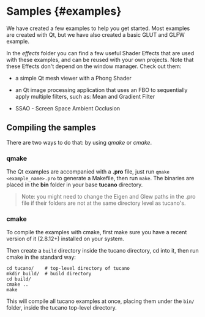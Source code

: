 Samples                         {#examples}
=======

We have created a few examples to help you get started. Most examples are created with Qt, but we have also created a basic GLUT and GLFW example.

In the *effects* folder you can find a few useful Shader Effects that are used with these examples, and can be reused with your own projects. Note that these Effects don't depend on the window manager.
Check out them:

- a simple Qt mesh viewer with a Phong Shader

- an Qt image processing application that uses an FBO to sequentially apply multiple filters, such as: Mean and Gradient Filter

- SSAO - Screen Space Ambient Occlusion


## Compiling the samples

There are two ways to do that: by using *qmake* or *cmake*.

### qmake

The Qt examples are accompanied with a **.pro** file, just run `qmake <example_name>.pro` to generate a Makefile, then run `make`.
The binaries are placed in the **bin** folder in your base **tucano** directory.

> Note: you might need to change the Eigen and Glew paths in the .pro file if their folders are not at the same directory level as tucano's.

### cmake

To compile the examples with cmake, first make sure you have a recent version of it (2.8.12+) installed on your system.

Then create a `build` directory inside the tucano directory, cd into it, then run cmake in the standard way:

~~~~~~~~~~~~~~~~~~~~~~~~~~~~~~~~
cd tucano/    # top-level directory of tucano
mkdir build/  # build directory
cd build/
cmake ..
make
~~~~~~~~~~~~~~~~~~~~~~~~~~~~~~~~

This will compile all tucano examples at once, placing them under the `bin/` folder, inside the tucano top-level directory.
